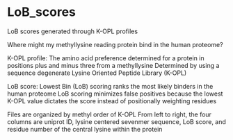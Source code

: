 # LoB_scores
LoB scores generated through K-OPL profiles

Where might my methyllysine reading protein bind in the human proteome? 

K-OPL profile: The amino acid preference determined for a protein in positions plus and minus three from a methyllysine 
Determined by using a sequence degenerate Lysine Oriented Peptide Library (K-OPL) 

LoB score: Lowest Bin (LoB) scoring ranks the most likely binders in the human proteome
LoB scoring minimizes false positives because the lowest K-OPL value dictates the score instead of positionally weighting residues

Files are organized by methyl order of K-OPL
From left to right, the four columns are uniprot ID, lysine centered sevenmer sequence, LoB score, and residue number of the central lysine within the protein
